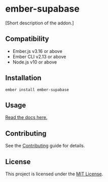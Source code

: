 ember-supabase
==============================================================================

[Short description of the addon.]


Compatibility
------------------------------------------------------------------------------

* Ember.js v3.16 or above
* Ember CLI v2.13 or above
* Node.js v10 or above


Installation
------------------------------------------------------------------------------

```
ember install ember-supabase
```


Usage
------------------------------------------------------------------------------

[Read the docs here.](docs/getting-started.md)


Contributing
------------------------------------------------------------------------------

See the [Contributing](CONTRIBUTING.md) guide for details.


License
------------------------------------------------------------------------------

This project is licensed under the [MIT License](LICENSE.md).
